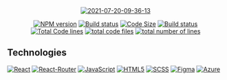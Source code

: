 <div align="center">
  <a href="https://arihant-jain.tech/"><img src="https://i.ibb.co/P9jzxq3/2021-07-20-09-36-13.png" alt="2021-07-20-09-36-13" border="0"></a>
    <p>
    <a href="https://github.com/arihant-jain-09/discord-clone"><img src="https://img.shields.io/npm/v/discord.js.svg?maxAge=3600" alt="NPM version" /></a>
    <a href="https://github.com/arihant-jain-09/discord-clone"><img src="https://github.com/discordjs/discord.js/workflows/Testing/badge.svg" alt="Build status" /></a>
    <a href="https://github.com/arihant-jain-09/discord-clone"><img src="https://img.shields.io/github/languages/code-size/arihant-jain-09/discord-clone" alt="Code Size" /></a>
<a href="https://github.com/arihant-jain-09/discord-clone"><img src="https://img.shields.io/github/repo-size/arihant-jain-09/portfolio" alt="Build status" /></a>
<a href="https://github.com/arihant-jain-09/discord-clone"><img src="https://tokei.rs/b1/github/arihant-jain-09/portfolio?category=code" alt="Total Code lines" /></a>
<a href="https://github.com/arihant-jain-09/discord-clone"><img src="https://tokei.rs/b1/github/arihant-jain-09/portfolio?category=files" alt="total code files" /></a>
<a href="https://github.com/arihant-jain-09/discord-clone"><img src="https://tokei.rs/b1/github/arihant-jain-09/portfolio?category=lines" alt="total number of lines" /></a>
  </p> 
</div>

## Technologies

[![React](https://img.shields.io/badge/React-20232A?style=flat&logo=react&logoColor=61DAFB&link=https://github.com/arihant-jain-09)](https://github.com/arihant-jain-09) 
[![React-Router](https://img.shields.io/badge/React_Router-CA4245?style=flat&logo=react-router&logoColor=white&link=https://arihant-jain.tech/)](https://arihant-jain.tech/)
[![JavaScript](https://img.shields.io/badge/JavaScript-F7DF1E?style=flat&logo=javascript&logoColor=black&link=https://arihant-jain.tech/)](https://arihant-jain.tech/) 
[![HTML5](https://img.shields.io/badge/-HTML5-E34F26?style=flat&logo=html5&logoColor=white&link=https://arihant-jain.tech/)](https://arihant-jain.tech/) 
[![SCSS](https://img.shields.io/badge/Sass-CC6699?style=flat&logo=sass&logoColor=white&link=https://arihant-jain.tech/)](https://arihant-jain.tech/) 
[![Figma](https://img.shields.io/badge/figma-%23F24E1E.svg?style=flat&logo=figma&logoColor=white&link=https://arihant-jain.tech/)](https://arihant-jain.tech/)
[![Azure](https://img.shields.io/badge/Microsoft_Azure-0089D6?style=flat&logo=microsoft-azure&logoColor=white&link=https://arihant-jain.tech/)](https://arihant-jain.tech/) 


